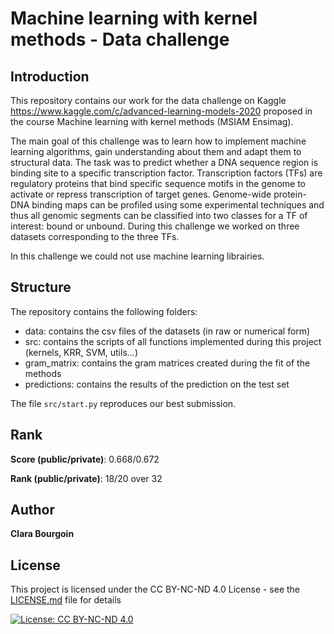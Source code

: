 # Machine learning with kernel methods - Data challenge

## Introduction
This repository contains our work for the data challenge on Kaggle https://www.kaggle.com/c/advanced-learning-models-2020 proposed in the course Machine learning with kernel methods (MSIAM Ensimag).

The main goal of this challenge was to learn how to implement machine learning algorithms, gain understanding about them and adapt them to structural data. The task was to predict whether a DNA sequence region is binding site to a specific transcription factor. Transcription factors (TFs) are regulatory proteins that bind specific sequence motifs in the genome to activate or repress transcription of target genes.
Genome-wide protein-DNA binding maps can be profiled using some experimental techniques and thus all genomic segments can be classified into two classes for a TF of interest: bound or unbound. During this challenge we worked on three datasets corresponding to the three TFs. 

In this challenge we could not use machine learning librairies.

## Structure
The repository contains the following folders:
* data: contains the csv files of the datasets (in raw or numerical form)
* src: contains the scripts of all functions implemented during this project (kernels, KRR, SVM, utils...)
* gram_matrix: contains the gram matrices created during the fit of the methods
* predictions: contains the results of the prediction on the test set

The file ``src/start.py`` reproduces our best submission.

## Rank
**Score (public/private)**: 0.668/0.672 

**Rank (public/private)**: 18/20 over 32

## Author
**Clara Bourgoin**

## License
This project is licensed under the CC BY-NC-ND 4.0 License - see the [LICENSE.md](LICENSE.md) file for details

[![License: CC BY-NC-ND 4.0](https://img.shields.io/badge/License-CC%20BY--NC--ND%204.0-lightgrey.svg)](https://creativecommons.org/licenses/by-nc-nd/4.0/)
